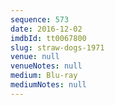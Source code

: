 ```yaml
---
sequence: 573
date: 2016-12-02
imdbId: tt0067800
slug: straw-dogs-1971
venue: null
venueNotes: null
medium: Blu-ray
mediumNotes: null
---
```

